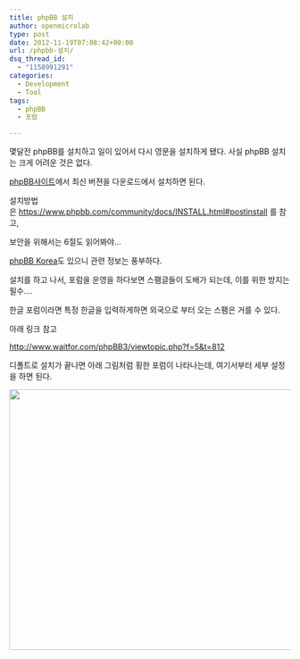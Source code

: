 ```yaml
---
title: phpBB 설치
author: openmicrolab
type: post
date: 2012-11-19T07:08:42+00:00
url: /phpbb-설치/
dsq_thread_id:
  - "1158991291"
categories:
  - Development
  - Tool
tags:
  - phpBB
  - 포럼

---
```

몇달전 phpBB를 설치하고 일이 있어서 다시 영문을 설치하게 됐다. 사실&nbsp;phpBB 설치는 크게 어려운 것은 없다.

<a href="https://www.phpbb.com/" target="_blank" class="tx-link">phpBB사이트</a>에서 최신 버젼을 다운로드에서 설치하면 된다.

설치방법은&nbsp;<a href="https://www.phpbb.com/community/docs/INSTALL.html#postinstall" target="_blank" class="tx-link">https://www.phpbb.com/community/docs/INSTALL.html#postinstall</a> 를 참고,

보안을 위해서는 6절도 읽어봐야&#8230;

<a href="http://www.phpbbkorea.com/" target="_blank" class="tx-link">phpBB Korea</a>도 있으니 관련 정보는 풍부하다.&nbsp;

설치를 하고 나서, 포럼을 운영을 하다보면 스팸글들이 도배가 되는데, 이를 위한 방지는 필수&#8230;.



한글 포럼이라면 특정 한글을 입력하게하면 외국으로 부터 오는 스팸은 거를 수 있다.

아래 링크 참고

<a href="http://www.waitfor.com/phpBB3/viewtopic.php?f=5&t=812" target="_blank" class="tx-link">http://www.waitfor.com/phpBB3/viewtopic.php?f=5&t=812</a>



디폴트로 설치가 끝나면 아래 그림처럼 횡한 포럼이 나타나는데, 여기서부터 세부 설정을 하면 된다.



<p style="text-align: center; clear: none; float: none;">
  <img loading="lazy" src="/images/1/cfile8.uf.2019803C50A9DA822EEC91.png" class="aligncenter" width="683" height="467" filename="스크린샷 2012-11-19 오후 4.05.21.png" filemime="image/jpeg" />
</p>